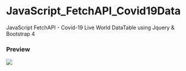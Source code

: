 # JavaScript_FetchAPI_Covid19Data
JavaScript FetchAPI - Covid-19 Live World DataTable using Jquery &amp; Bootstrap 4


### Preview
![](Preview_Covid19.JPG)
